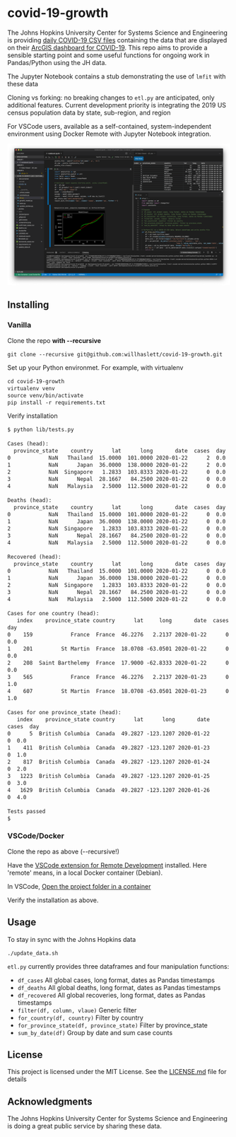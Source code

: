 # covid-19-growth

The Johns Hopkins University Center for Systems Science and Engineering is providing
[daily COVID-19 CSV files](https://github.com/CSSEGISandData/COVID-19) containing the data that are
displayed on their
[ArcGIS dashboard for COVID-19](https://gisanddata.maps.arcgis.com/apps/opsdashboard/index.html#/bda7594740fd40299423467b48e9ecf6).
This repo aims to provide a sensible starting point and some useful functions for ongoing work in
Pandas/Python using the JH data.

The Jupyter Notebook contains a stub demonstrating the use of `lmfit` with these data

Cloning vs forking: no breaking changes to `etl.py` are anticipated, only additional features.
Current development priority is integrating the 2019 US census population data by state, sub-region, and region

For VSCode users, available as a self-contained, system-independent environment using Docker Remote with Jupyter Notebook integration.

![Screenshot](._screenshot.png)

## Installing
### Vanilla

Clone the repo **with --recursive**
```
git clone --recursive git@github.com:willhaslett/covid-19-growth.git
```

Set up your Python environmet. For example, with virtualenv
```
cd covid-19-growth
virtualenv venv
source venv/bin/activate
pip install -r requirements.txt
```
Verify installation
```
$ python lib/tests.py

Cases (head):
  province_state    country      lat      long       date  cases  day
0            NaN   Thailand  15.0000  101.0000 2020-01-22      2  0.0
1            NaN      Japan  36.0000  138.0000 2020-01-22      2  0.0
2            NaN  Singapore   1.2833  103.8333 2020-01-22      0  0.0
3            NaN      Nepal  28.1667   84.2500 2020-01-22      0  0.0
4            NaN   Malaysia   2.5000  112.5000 2020-01-22      0  0.0

Deaths (head):
  province_state    country      lat      long       date  cases  day
0            NaN   Thailand  15.0000  101.0000 2020-01-22      0  0.0
1            NaN      Japan  36.0000  138.0000 2020-01-22      0  0.0
2            NaN  Singapore   1.2833  103.8333 2020-01-22      0  0.0
3            NaN      Nepal  28.1667   84.2500 2020-01-22      0  0.0
4            NaN   Malaysia   2.5000  112.5000 2020-01-22      0  0.0

Recovered (head):
  province_state    country      lat      long       date  cases  day
0            NaN   Thailand  15.0000  101.0000 2020-01-22      0  0.0
1            NaN      Japan  36.0000  138.0000 2020-01-22      0  0.0
2            NaN  Singapore   1.2833  103.8333 2020-01-22      0  0.0
3            NaN      Nepal  28.1667   84.2500 2020-01-22      0  0.0
4            NaN   Malaysia   2.5000  112.5000 2020-01-22      0  0.0

Cases for one country (head):
   index    province_state country      lat     long       date  cases  day
0    159            France  France  46.2276   2.2137 2020-01-22      0  0.0
1    201         St Martin  France  18.0708 -63.0501 2020-01-22      0  0.0
2    208  Saint Barthelemy  France  17.9000 -62.8333 2020-01-22      0  0.0
3    565            France  France  46.2276   2.2137 2020-01-23      0  1.0
4    607         St Martin  France  18.0708 -63.0501 2020-01-23      0  1.0

Cases for one province_state (head):
   index    province_state country      lat      long       date  cases  day
0      5  British Columbia  Canada  49.2827 -123.1207 2020-01-22      0  0.0
1    411  British Columbia  Canada  49.2827 -123.1207 2020-01-23      0  1.0
2    817  British Columbia  Canada  49.2827 -123.1207 2020-01-24      0  2.0
3   1223  British Columbia  Canada  49.2827 -123.1207 2020-01-25      0  3.0
4   1629  British Columbia  Canada  49.2827 -123.1207 2020-01-26      0  4.0

Tests passed
$
```

### VSCode/Docker

Clone the repo as above (--recursive!)

Have the [VSCode extension for Remote Development](https://marketplace.visualstudio.com/items?itemName=ms-vscode-remote.vscode-remote-extensionpack) installed. Here 'remote' means, in a local Docker container (Debian).

In VSCode, [Open the project folder in a container](https://code.visualstudio.com/docs/remote/containers#_quick-start-open-an-existing-folder-in-a-container)

Verify the installation as above.

## Usage

To stay in sync with the Johns Hopkins data
```
./update_data.sh
```

`etl.py` currently provides three dataframes and four manipulation functions:
* `df_cases` All global cases, long format, dates as Pandas timestamps
* `df_deaths` All global deaths, long format, dates as Pandas timestamps
* `df_recovered` All global recoveries, long format, dates as Pandas timestamps
* `filter(df, column, vlaue)` Generic filter
* `for_country(df, country)` Filter by country
* `for_province_state(df, province_state)` Filter by province_state
* `sum_by_date(df)` Group by date and sum case counts 

## License

This project is licensed under the MIT License. See the [LICENSE.md](LICENSE.md) file for details

## Acknowledgments

The Johns Hopkins University Center for Systems Science and Engineering is doing a great public service by sharing these data.
